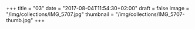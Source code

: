 +++
title = "03"
date = "2017-08-04T11:54:30+02:00"
draft = false
image = "/img/collections/IMG_5707.jpg"
thumbnail = "/img/collections/IMG_5707-thumb.jpg"
+++

